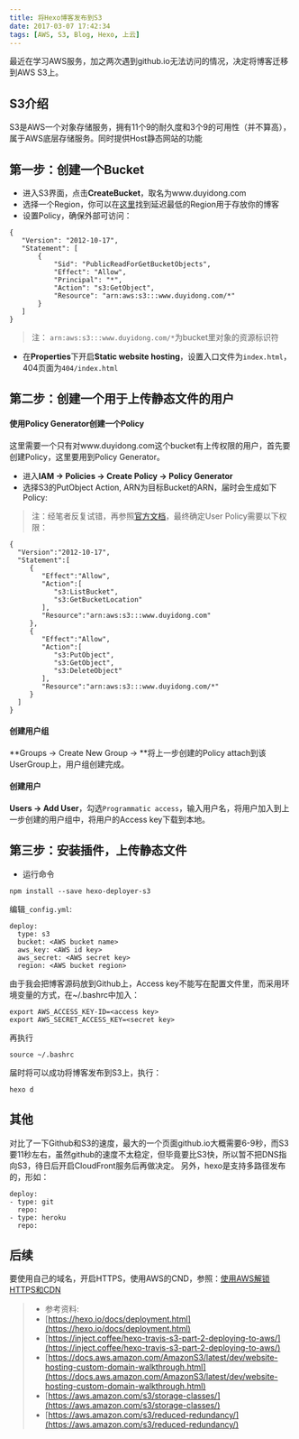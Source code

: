 ```yaml
---
title: 将Hexo博客发布到S3
date: 2017-03-07 17:42:34
tags: [AWS, S3, Blog, Hexo, 上云]
---
```


最近在学习AWS服务，加之两次遇到github.io无法访问的情况，决定将博客迁移到AWS S3上。

## S3介绍

S3是AWS一个对象存储服务，拥有11个9的耐久度和3个9的可用性（并不算高），属于AWS底层存储服务。同时提供Host静态网站的功能

## 第一步：创建一个Bucket

 - 进入S3界面，点击**CreateBucket**，取名为www.duyidong.com
 - 选择一个Region，你可以在[这里](https://s3-accelerate-speedtest.s3-accelerate.amazonaws.com/en/accelerate-speed-comparsion.html)找到延迟最低的Region用于存放你的博客
 - 设置Policy，确保外部可访问：

 ```
 {
    "Version": "2012-10-17",
    "Statement": [
        {
            "Sid": "PublicReadForGetBucketObjects",
            "Effect": "Allow",
            "Principal": "*",
            "Action": "s3:GetObject",
            "Resource": "arn:aws:s3:::www.duyidong.com/*"
        }
    ]
}
 ```
 > 注： ```arn:aws:s3:::www.duyidong.com/*```为bucket里对象的资源标识符

 - 在**Properties**下开启**Static website hosting**，设置入口文件为```index.html```，404页面为```404/index.html```


## 第二步：创建一个用于上传静态文件的用户

#### 使用Policy Generator创建一个Policy

这里需要一个只有对www.duyidong.com这个bucket有上传权限的用户，首先要创建Policy，这里要用到Policy Generator。
 - 进入**IAM -> Policies -> Create Policy -> Policy Generator**
 - 选择S3的PutObject Action, ARN为目标Bucket的ARN，届时会生成如下Policy:
> 注：经笔者反复试错，再参照[官方文档](https://docs.aws.amazon.com/AmazonS3/latest/dev/example-policies-s3.html)，最终确定User Policy需要以下权限：

 ```
{
   "Version":"2012-10-17",
   "Statement":[
      {
         "Effect":"Allow",
         "Action":[
            "s3:ListBucket",
            "s3:GetBucketLocation"
         ],
         "Resource":"arn:aws:s3:::www.duyidong.com"
      },
      {
         "Effect":"Allow",
         "Action":[
            "s3:PutObject",
            "s3:GetObject",
            "s3:DeleteObject"
         ],
         "Resource":"arn:aws:s3:::www.duyidong.com/*"
      }
   ]
}
 ```

#### 创建用户组

**Groups -> Create New Group -> **将上一步创建的Policy attach到该UserGroup上，用户组创建完成。

#### 创建用户

**Users -> Add User**，勾选```Programmatic access```，输入用户名，将用户加入到上一步创建的用户组中，将用户的Access key下载到本地。


## 第三步：安装插件，上传静态文件

- 运行命令

```
npm install --save hexo-deployer-s3
```
编辑```_config.yml```:

```
deploy:
  type: s3
  bucket: <AWS bucket name>
  aws_key: <AWS id key>
  aws_secret: <AWS secret key>
  region: <AWS bucket region>
```

由于我会把博客源码放到Github上，Access key不能写在配置文件里，而采用环境变量的方式，在~/.bashrc中加入：

```
export AWS_ACCESS_KEY-ID=<access key>
export AWS_SECRET_ACCESS_KEY=<secret key>
```
再执行

```
source ~/.bashrc
```
届时将可以成功将博客发布到S3上，执行：

```
hexo d
```

## 其他

对比了一下Github和S3的速度，最大的一个页面github.io大概需要6-9秒，而S3要11秒左右，虽然github的速度不太稳定，但毕竟要比S3快，所以暂不把DNS指向S3，待日后开启CloudFront服务后再做决定。
另外，hexo是支持多路径发布的，形如：

```
deploy:
- type: git
  repo:
- type: heroku
  repo:
```

## 后续

要使用自己的域名，开启HTTPS，使用AWS的CND，参照：[使用AWS解锁HTTPS和CDN](https://www.duyidong.com/2017/03/20/Enable-HTTPS-and-CDN-with-Cloudfront/)

> * 参考资料:
> * [https://hexo.io/docs/deployment.html](https://hexo.io/docs/deployment.html)
> * [https://inject.coffee/hexo-travis-s3-part-2-deploying-to-aws/](https://inject.coffee/hexo-travis-s3-part-2-deploying-to-aws/)
> * [https://docs.aws.amazon.com/AmazonS3/latest/dev/website-hosting-custom-domain-walkthrough.html](https://docs.aws.amazon.com/AmazonS3/latest/dev/website-hosting-custom-domain-walkthrough.html)
> * [https://aws.amazon.com/s3/storage-classes/](https://aws.amazon.com/s3/storage-classes/)
> * [https://aws.amazon.com/s3/reduced-redundancy/](https://aws.amazon.com/s3/reduced-redundancy/)
